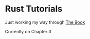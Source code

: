 # Rust Tutorials

Just working my way through [The Book](https://doc.rust-lang.org/stable/book/)

Currently on Chapter 3
